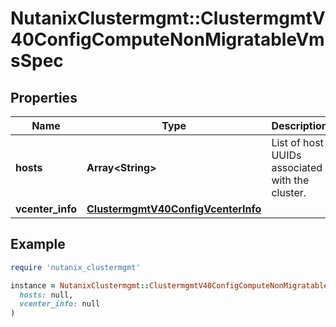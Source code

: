 # NutanixClustermgmt::ClustermgmtV40ConfigComputeNonMigratableVmsSpec

## Properties

| Name | Type | Description | Notes |
| ---- | ---- | ----------- | ----- |
| **hosts** | **Array&lt;String&gt;** | List of host UUIDs associated with the cluster. |  |
| **vcenter_info** | [**ClustermgmtV40ConfigVcenterInfo**](ClustermgmtV40ConfigVcenterInfo.md) |  | [optional] |

## Example

```ruby
require 'nutanix_clustermgmt'

instance = NutanixClustermgmt::ClustermgmtV40ConfigComputeNonMigratableVmsSpec.new(
  hosts: null,
  vcenter_info: null
)
```

